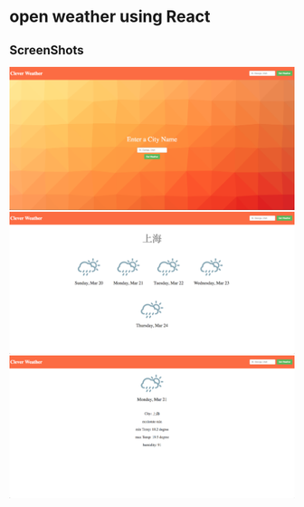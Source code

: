 # open weather using React

## ScreenShots

![1](/screenshots/Screen-Shot-2016-03-20-at-10.25.50-AM.png)
![2](/screenshots/Screen-Shot-2016-03-20-at-10.26.18-AM.png)
![3](/screenshots/Screen-Shot-2016-03-20-at-10.26.38-AM.png)